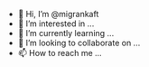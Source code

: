 - 👋 Hi, I’m @migrankaft
- 👀 I’m interested in ...
- 🌱 I’m currently learning ...
- 💞️ I’m looking to collaborate on ...
- 📫 How to reach me ...

<!---
migrankaft/migrankaft is a ✨ special ✨ repository because its `README.md` (this file) appears on your GitHub profile.
You can click the Preview link to take a look at your changes.
--->
